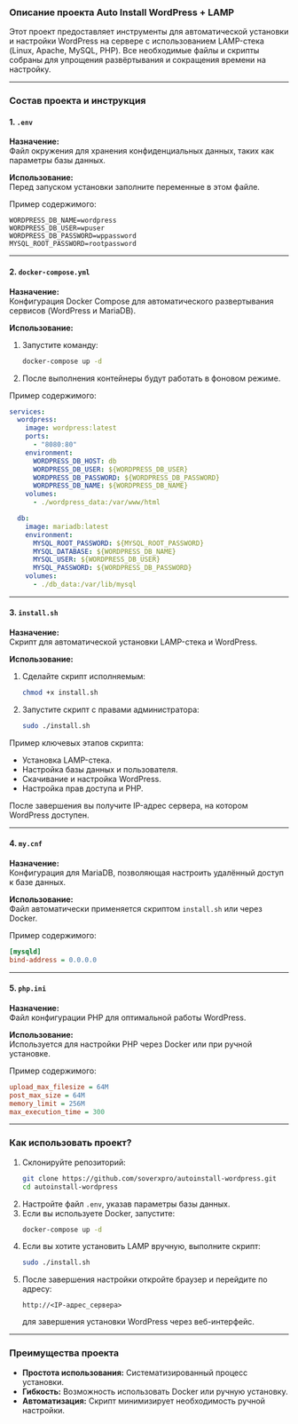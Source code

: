### Описание проекта Auto Install WordPress + LAMP

Этот проект предоставляет инструменты для автоматической установки и настройки WordPress на сервере с использованием LAMP-стека (Linux, Apache, MySQL, PHP). Все необходимые файлы и скрипты собраны для упрощения развёртывания и сокращения времени на настройку.

---

### Состав проекта и инструкция

#### 1. `.env`
**Назначение:**  
Файл окружения для хранения конфиденциальных данных, таких как параметры базы данных.  

**Использование:**  
Перед запуском установки заполните переменные в этом файле.  

Пример содержимого:
```dotenv
WORDPRESS_DB_NAME=wordpress
WORDPRESS_DB_USER=wpuser
WORDPRESS_DB_PASSWORD=wppassword
MYSQL_ROOT_PASSWORD=rootpassword
```

---

#### 2. `docker-compose.yml`
**Назначение:**  
Конфигурация Docker Compose для автоматического развертывания сервисов (WordPress и MariaDB).  

**Использование:**  
1. Запустите команду:
   ```bash
   docker-compose up -d
   ```
2. После выполнения контейнеры будут работать в фоновом режиме.  

Пример содержимого:
```yaml
services:
  wordpress:
    image: wordpress:latest
    ports:
      - "8080:80"
    environment:
      WORDPRESS_DB_HOST: db
      WORDPRESS_DB_USER: ${WORDPRESS_DB_USER}
      WORDPRESS_DB_PASSWORD: ${WORDPRESS_DB_PASSWORD}
      WORDPRESS_DB_NAME: ${WORDPRESS_DB_NAME}
    volumes:
      - ./wordpress_data:/var/www/html

  db:
    image: mariadb:latest
    environment:
      MYSQL_ROOT_PASSWORD: ${MYSQL_ROOT_PASSWORD}
      MYSQL_DATABASE: ${WORDPRESS_DB_NAME}
      MYSQL_USER: ${WORDPRESS_DB_USER}
      MYSQL_PASSWORD: ${WORDPRESS_DB_PASSWORD}
    volumes:
      - ./db_data:/var/lib/mysql
```

---

#### 3. `install.sh`
**Назначение:**  
Скрипт для автоматической установки LAMP-стека и WordPress.  

**Использование:**  
1. Сделайте скрипт исполняемым:
   ```bash
   chmod +x install.sh
   ```
2. Запустите скрипт с правами администратора:
   ```bash
   sudo ./install.sh
   ```

Пример ключевых этапов скрипта:
- Установка LAMP-стека.
- Настройка базы данных и пользователя.
- Скачивание и настройка WordPress.
- Настройка прав доступа и PHP.

После завершения вы получите IP-адрес сервера, на котором WordPress доступен.

---

#### 4. `my.cnf`
**Назначение:**  
Конфигурация для MariaDB, позволяющая настроить удалённый доступ к базе данных.  

**Использование:**  
Файл автоматически применяется скриптом `install.sh` или через Docker.  

Пример содержимого:
```ini
[mysqld]
bind-address = 0.0.0.0
```

---

#### 5. `php.ini`
**Назначение:**  
Файл конфигурации PHP для оптимальной работы WordPress.  

**Использование:**  
Используется для настройки PHP через Docker или при ручной установке.  

Пример содержимого:
```ini
upload_max_filesize = 64M
post_max_size = 64M
memory_limit = 256M
max_execution_time = 300
```

---

### Как использовать проект?
1. Склонируйте репозиторий:
   ```bash
   git clone https://github.com/soverxpro/autoinstall-wordpress.git
   cd autoinstall-wordpress
   ```
2. Настройте файл `.env`, указав параметры базы данных.  
3. Если вы используете Docker, запустите:
   ```bash
   docker-compose up -d
   ```
4. Если вы хотите установить LAMP вручную, выполните скрипт:
   ```bash
   sudo ./install.sh
   ```
5. После завершения настройки откройте браузер и перейдите по адресу:
   ```
   http://<IP-адрес_сервера>
   ```
   для завершения установки WordPress через веб-интерфейс.

---

### Преимущества проекта
- **Простота использования:** Систематизированный процесс установки.
- **Гибкость:** Возможность использовать Docker или ручную установку.
- **Автоматизация:** Скрипт минимизирует необходимость ручной настройки.

